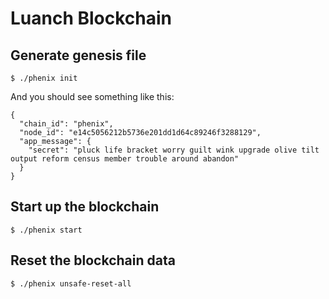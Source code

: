 # Luanch Blockchain
## Generate genesis file
```
$ ./phenix init
```
And you should see something like this:
```
{
  "chain_id": "phenix",
  "node_id": "e14c5056212b5736e201dd1d64c89246f3288129",
  "app_message": {
    "secret": "pluck life bracket worry guilt wink upgrade olive tilt output reform census member trouble around abandon"
  }
}
```
## Start up the blockchain
```
$ ./phenix start
```
## Reset the blockchain data
```
$ ./phenix unsafe-reset-all
```